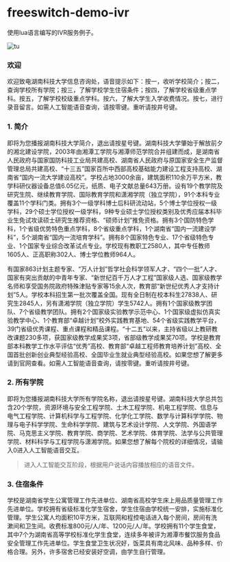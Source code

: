# freeswitch-demo-ivr
使用lua语言编写的IVR服务例子。

![tu](https://user-images.githubusercontent.com/42087739/54932969-bd1bac80-4f56-11e9-9a3c-4e4645abea4c.png)

### 欢迎
欢迎致电湖南科技大学信息咨询处，语音提示如下：按一，收听学校简介；按二，查询学校所有学院；按三，了解学校学生住宿条件；按四，了解学校省级重点学科。按五，了解学校校级重点学科。按六，了解大学生入学收费情况。按七，进行录音留言。如需人工智能语音查询，请按零键。重听请按井号键。

### 1. 简介
即将为您播报湖南科技大学简介，退出请按星号键。湖南科技大学肇始于解放前夕的湘北建设学院，2003年由湘潭工学院与湘潭师范学院合并组建而成，是湖南省人民政府与国家国防科技工业局共建高校、湖南省人民政府与原国家安全生产监督管理总局共建高校、“十三五”国家百所中西部高校基础能力建设工程支持高校、湖南省“国内一流大学建设高校”。学校占地3000余亩，建筑面积110余万平方米，教学科研仪器设备总值6.05亿元，纸质、电子文献总量643万册。设有19个教学院及研究生院、继续教育学院、国际教育学院和潇湘学院（独立学院），91个本科专业覆盖11个学科门类。拥有3个一级学科博士后科研流动站，5个博士学位授权一级学科，29个硕士学位授权一级学科，9种专业硕士学位授权类别及优秀应届本科毕业生免试攻读硕士研究生推荐资格、“硕师计划”推免资格。拥有3个国防特色学科，1个省级优势特色重点学科，8个省级重点学科，1个湖南省“国内一流建设学科”，5个湖南省“国内一流培育学科”。拥有8个国家特色专业、17个省级特色专业、1个国家专业综合改革试点专业。学校现有教职工2580人，其中专任教师1605人、正高职称302人、博士学位教师964人。

有国家863计划主题专家、“万人计划”哲学社会科学领军人才、“四个一批”人才、国家有突出贡献的中青年专家、“新世纪百千万人才工程”国家级人选、国家级教学名师和享受国务院政府特殊津贴专家等15余人次，教育部“新世纪优秀人才支持计划”5人。学校本科招生第一批次覆盖全国。现有全日制在校本科生27838人、研究生2845人，另有潇湘学院（独立学院）学生5742人。拥有1个国家级教学团队、7个省级教学团队。拥有2个国家级实验教学示范中心、1个国家级虚拟仿真实验教学中心、1个教育部“卓越计划”校外实践教育基地、54个省级实践教学平台，39门省级优秀课程、重点课程和精品课程。“十二五”以来，主持省级以上教研教改课题230多项，获国家级教学成果奖3项，省部级教学成果奖70项。学校是教育部本科教学工作水平评估“优秀”高校、教育部“卓越工程师教育培养计划”高校、全国首批创新创业典型经验高校、全国毕业生就业典型经验高校。如果您想了解更多请到官网查看。如需人工智能语音查询，请按零键。重听请按井号键。

### 2. 所有学院
即将为您播报湖南科技大学所有学院名称，退出请按星号键。湖南科技大学总共包含20个学院，资源环境与安全工程学院、土木工程学院、机电工程学院、信息与电气工程学院、计算机科学与工程学院、化学化工学院、数学与计算科学学院、物理与电子科学学院、生命科学学院、建筑与艺术设计学院、人文学院、外国语学院、马克思主义学院、教育学院、商学院、艺术学院、体育学院、法学与公共管理学院、材料科学与工程学院与潇湘学院。如果您想了解每个院校的详细情况，请输入0进入人工智能语音交互。

> 进入人工智能交互阶段，根据用户说话内容播放相应的语音文件。

### 3. 住宿条件

学校是湖南省学生公寓管理工作先进单位、湖南省高校学生床上用品质量管理工作先进单位。学校拥有省级标准化学生宿舍，学生住宿由学校统一安排，实施标准化管理。学生公寓人均面积10平方米，互联网和程控电话进入每个房间，房间有洗漱间和卫生间。收费标准800元/人/年、1200元/人/年。学校拥有11个学生食堂，其中7个为湖南省高等学校标准化学生食堂，连续多年被评为湘潭市餐饮服务食品安全管理工作先进单位。学生食堂卫生状况好，饭菜具有南北风味、品种多样、价格合理。另外，许多宿舍已经安装好空调，由学生自行管理。

